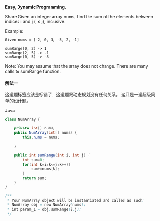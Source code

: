**Easy,
Dynamic Programming.**

Share
Given an integer array nums, find the sum of the elements between indices i and j (i ≤ j), inclusive.

Example:
```
Given nums = [-2, 0, 3, -5, 2, -1]

sumRange(0, 2) -> 1
sumRange(2, 5) -> -1
sumRange(0, 5) -> -3
```
Note:
You may assume that the array does not change.
There are many calls to sumRange function.

#### 解法一

这道题标签应该是标错了，这道题跟动态规划没有任何关系。
这只是一道超级简单的设计题。

Java
```java
class NumArray {

    private int[] nums;
    public NumArray(int[] nums) {
        this.nums = nums;
        
    }
    
    public int sumRange(int i, int j) {
        int sum=0;
        for(int k=i;k<=j;k++){
            sum+=nums[k];
        }
        return sum;
    }
}

/**
 * Your NumArray object will be instantiated and called as such:
 * NumArray obj = new NumArray(nums);
 * int param_1 = obj.sumRange(i,j);
 */
```